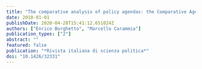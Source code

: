 ```yaml
---
title: "The comparative analysis of policy agendas: the Comparative Agendas Project"
date: 2010-01-01
publishDate: 2020-04-28T15:41:12.651024Z
authors: ["Enrico Borghetto", "Marcello Carammia"]
publication_types: ["2"]
abstract: ""
featured: false
publication: "*Rivista italiana di scienza politica*"
doi: "10.1426/32331"
---
```


